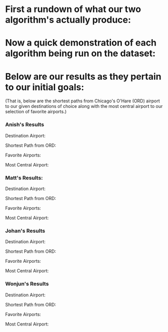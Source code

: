# First a rundown of what our two algorithm's actually produce:

# Now a quick demonstration of each algorithm being run on the dataset:

# Below are our results as they pertain to our initial goals:
(That is, below are the shortest paths from Chicago's O'Hare (ORD) airport to our given destinations of choice
along with the most central airport to our selection of favorite airports.)

### Anish's Results

Destination Airport:

Shortest Path from ORD:

Favorite Airports:

Most Central Airport:


### Matt's Results:

Destination Airport:

Shortest Path from ORD:

Favorite Airports:

Most Central Airport:


### Johan's Results

Destination Airport:

Shortest Path from ORD:

Favorite Airports:

Most Central Airport:


### Wonjun's Results

Destination Airport:

Shortest Path from ORD:

Favorite Airports:

Most Central Airport:
